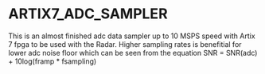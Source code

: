# ARTIX7_ADC_SAMPLER

This is an almost finished adc data sampler up to 10 MSPS speed with Artix 7 fpga to be used with the Radar. 
Higher sampling rates is benefitial for lower adc noise floor which can be seen from the equation SNR =  SNR(adc) + 10log(framp * fsampling)
